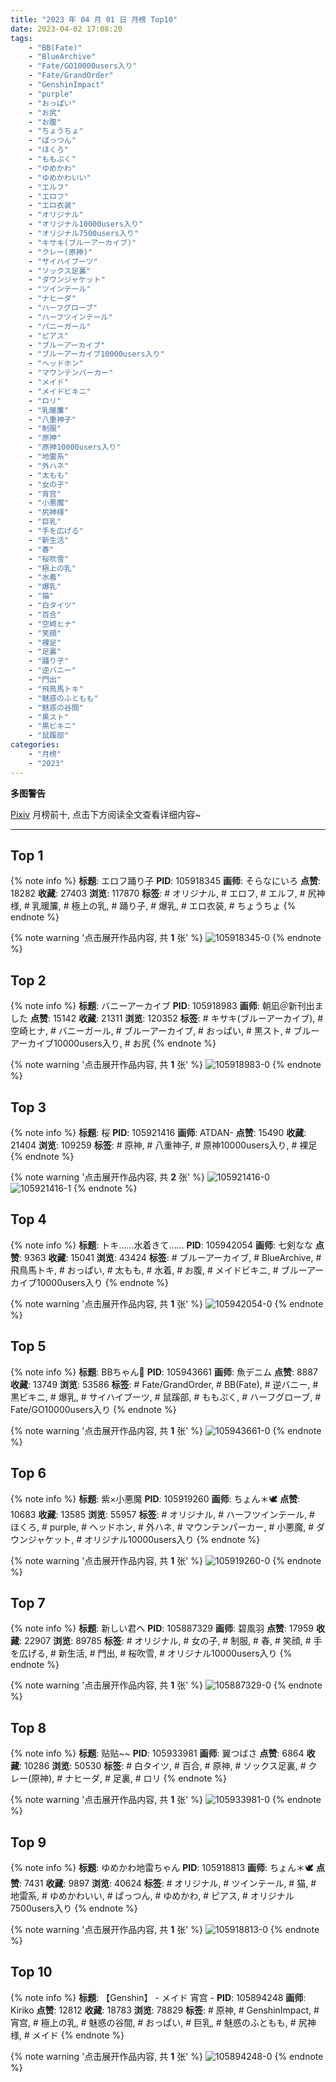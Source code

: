 ```yaml
---
title: "2023 年 04 月 01 日 月榜 Top10"
date: 2023-04-02 17:08:20
tags:
    - "BB(Fate)"
    - "BlueArchive"
    - "Fate/GO10000users入り"
    - "Fate/GrandOrder"
    - "GenshinImpact"
    - "purple"
    - "おっぱい"
    - "お尻"
    - "お腹"
    - "ちょうちょ"
    - "ぱっつん"
    - "ほくろ"
    - "ももぷく"
    - "ゆめかわ"
    - "ゆめかわいい"
    - "エルフ"
    - "エロフ"
    - "エロ衣装"
    - "オリジナル"
    - "オリジナル10000users入り"
    - "オリジナル7500users入り"
    - "キサキ(ブルーアーカイブ)"
    - "クレー(原神)"
    - "サイハイブーツ"
    - "ソックス足裏"
    - "ダウンジャケット"
    - "ツインテール"
    - "ナヒーダ"
    - "ハーフグローブ"
    - "ハーフツインテール"
    - "バニーガール"
    - "ピアス"
    - "ブルーアーカイブ"
    - "ブルーアーカイブ10000users入り"
    - "ヘッドホン"
    - "マウンテンパーカー"
    - "メイド"
    - "メイドビキニ"
    - "ロリ"
    - "乳暖簾"
    - "八重神子"
    - "制服"
    - "原神"
    - "原神10000users入り"
    - "地雷系"
    - "外ハネ"
    - "太もも"
    - "女の子"
    - "宵宫"
    - "小悪魔"
    - "尻神様"
    - "巨乳"
    - "手を広げる"
    - "新生活"
    - "春"
    - "桜吹雪"
    - "極上の乳"
    - "水着"
    - "爆乳"
    - "猫"
    - "白タイツ"
    - "百合"
    - "空崎ヒナ"
    - "笑顔"
    - "裸足"
    - "足裏"
    - "踊り子"
    - "逆バニー"
    - "門出"
    - "飛鳥馬トキ"
    - "魅惑のふともも"
    - "魅惑の谷間"
    - "黒スト"
    - "黒ビキニ"
    - "鼠蹊部"
categories:
    - "月榜"
    - "2023"
---
```


<i class="fa fa-triangle-exclamation"></i>**多图警告**<i class="fa fa-triangle-exclamation"></i>

[Pixiv](https://www.pixiv.net/) 月榜前十, 点击下方阅读全文查看详细内容~

<!-- more -->

---

## Top 1

{% note info %}
**标题**: エロフ踊り子
**PID**: 105918345 **画师**: そらなにいろ
**点赞**: 18282 **收藏**: 27403 **浏览**: 117870
**标签**: # オリジナル, # エロフ, # エルフ, # 尻神様, # 乳暖簾, # 極上の乳, # 踊り子, # 爆乳, # エロ衣装, # ちょうちょ
{% endnote %}

{% note warning '点击展开作品内容, 共 **1** 张' %}
![105918345-0](https://i.pixiv.re/img-original/img/2023/03/05/00/00/59/105918345_p0.png)
{% endnote %}

## Top 2

{% note info %}
**标题**: バニーアーカイブ
**PID**: 105918983 **画师**: 朝凪＠新刊出ました
**点赞**: 15142 **收藏**: 21311 **浏览**: 120352
**标签**: # キサキ(ブルーアーカイブ), # 空崎ヒナ, # バニーガール, # ブルーアーカイブ, # おっぱい, # 黒スト, # ブルーアーカイブ10000users入り, # お尻
{% endnote %}

{% note warning '点击展开作品内容, 共 **1** 张' %}
![105918983-0](https://i.pixiv.re/img-original/img/2023/03/05/00/11/18/105918983_p0.jpg)
{% endnote %}

## Top 3

{% note info %}
**标题**: 桜
**PID**: 105921416 **画师**: ATDAN-
**点赞**: 15490 **收藏**: 21404 **浏览**: 109259
**标签**: # 原神, # 八重神子, # 原神10000users入り, # 裸足
{% endnote %}

{% note warning '点击展开作品内容, 共 **2** 张' %}
![105921416-0](https://i.pixiv.re/img-original/img/2023/03/08/16/51/59/105921416_p0.jpg)
![105921416-1](https://i.pixiv.re/img-original/img/2023/03/08/16/51/59/105921416_p1.jpg)
{% endnote %}

## Top 4

{% note info %}
**标题**: トキ......水着きて......
**PID**: 105942054 **画师**: 七剣なな
**点赞**: 9363 **收藏**: 15041 **浏览**: 43424
**标签**: # ブルーアーカイブ, # BlueArchive, # 飛鳥馬トキ, # おっぱい, # 太もも, # 水着, # お腹, # メイドビキニ, # ブルーアーカイブ10000users入り
{% endnote %}

{% note warning '点击展开作品内容, 共 **1** 张' %}
![105942054-0](https://i.pixiv.re/img-original/img/2023/03/05/19/25/59/105942054_p0.png)
{% endnote %}

## Top 5

{% note info %}
**标题**: BBちゃん🐰
**PID**: 105943661 **画师**: 魚デニム
**点赞**: 8887 **收藏**: 13749 **浏览**: 53586
**标签**: # Fate/GrandOrder, # BB(Fate), # 逆バニー, # 黒ビキニ, # 爆乳, # サイハイブーツ, # 鼠蹊部, # ももぷく, # ハーフグローブ, # Fate/GO10000users入り
{% endnote %}

{% note warning '点击展开作品内容, 共 **1** 张' %}
![105943661-0](https://i.pixiv.re/img-original/img/2023/03/05/20/14/08/105943661_p0.jpg)
{% endnote %}

## Top 6

{% note info %}
**标题**: 紫×小悪魔
**PID**: 105919260 **画师**: ちょん＊🕊
**点赞**: 10683 **收藏**: 13585 **浏览**: 55957
**标签**: # オリジナル, # ハーフツインテール, # ほくろ, # purple, # ヘッドホン, # 外ハネ, # マウンテンパーカー, # 小悪魔, # ダウンジャケット, # オリジナル10000users入り
{% endnote %}

{% note warning '点击展开作品内容, 共 **1** 张' %}
![105919260-0](https://i.pixiv.re/img-original/img/2023/03/05/00/18/19/105919260_p0.png)
{% endnote %}

## Top 7

{% note info %}
**标题**: 新しい君へ
**PID**: 105887329 **画师**: 碧風羽
**点赞**: 17959 **收藏**: 22907 **浏览**: 89785
**标签**: # オリジナル, # 女の子, # 制服, # 春, # 笑顔, # 手を広げる, # 新生活, # 門出, # 桜吹雪, # オリジナル10000users入り
{% endnote %}

{% note warning '点击展开作品内容, 共 **1** 张' %}
![105887329-0](https://i.pixiv.re/img-original/img/2023/03/04/00/02/08/105887329_p0.jpg)
{% endnote %}

## Top 8

{% note info %}
**标题**: 贴贴~~
**PID**: 105933981 **画师**: 翼つばさ
**点赞**: 6864 **收藏**: 10286 **浏览**: 50530
**标签**: # 白タイツ, # 百合, # 原神, # ソックス足裏, # クレー(原神), # ナヒーダ, # 足裏, # ロリ
{% endnote %}

{% note warning '点击展开作品内容, 共 **1** 张' %}
![105933981-0](https://i.pixiv.re/img-original/img/2023/03/05/17/34/46/105933981_p0.jpg)
{% endnote %}

## Top 9

{% note info %}
**标题**: ゆめかわ地雷ちゃん
**PID**: 105918813 **画师**: ちょん＊🕊
**点赞**: 7431 **收藏**: 9897 **浏览**: 40624
**标签**: # オリジナル, # ツインテール, # 猫, # 地雷系, # ゆめかわいい, # ぱっつん, # ゆめかわ, # ピアス, # オリジナル7500users入り
{% endnote %}

{% note warning '点击展开作品内容, 共 **1** 张' %}
![105918813-0](https://i.pixiv.re/img-original/img/2023/03/05/00/07/43/105918813_p0.png)
{% endnote %}

## Top 10

{% note info %}
**标题**: 【Genshin】 - メイド 宵宫  -
**PID**: 105894248 **画师**: Kiriko
**点赞**: 12812 **收藏**: 18783 **浏览**: 78829
**标签**: # 原神, # GenshinImpact, # 宵宫, # 極上の乳, # 魅惑の谷間, # おっぱい, # 巨乳, # 魅惑のふともも, # 尻神様, # メイド
{% endnote %}

{% note warning '点击展开作品内容, 共 **1** 张' %}
![105894248-0](https://i.pixiv.re/img-original/img/2023/03/04/07/00/02/105894248_p0.png)
{% endnote %}
